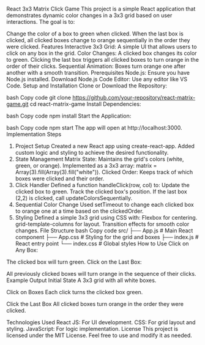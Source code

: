 React 3x3 Matrix Click Game
This project is a simple React application that demonstrates dynamic color changes in a 3x3 grid based on user interactions. The goal is to:

Change the color of a box to green when clicked.
When the last box is clicked, all clicked boxes change to orange sequentially in the order they were clicked.
Features
Interactive 3x3 Grid: A simple UI that allows users to click on any box in the grid.
Color Changes:
A clicked box changes its color to green.
Clicking the last box triggers all clicked boxes to turn orange in the order of their clicks.
Sequential Animation: Boxes turn orange one after another with a smooth transition.
Prerequisites
Node.js: Ensure you have Node.js installed. Download Node.js
Code Editor: Use any editor like VS Code.
Setup and Installation
Clone or Download the Repository:

bash
Copy code
git clone https://github.com/your-repository/react-matrix-game.git
cd react-matrix-game
Install Dependencies:

bash
Copy code
npm install
Start the Application:

bash
Copy code
npm start
The app will open at http://localhost:3000.
Implementation Steps
1. Project Setup
Created a new React app using create-react-app.
Added custom logic and styling to achieve the desired functionality.
2. State Management
Matrix State:
Maintains the grid's colors (white, green, or orange).
Implemented as a 3x3 array: matrix = Array(3).fill(Array(3).fill("white")).
Clicked Order:
Keeps track of which boxes were clicked and their order.
3. Click Handler
Defined a function handleClick(row, col) to:
Update the clicked box to green.
Track the clicked box's position.
If the last box (2,2) is clicked, call updateColorsSequentially.
4. Sequential Color Change
Used setTimeout to change each clicked box to orange one at a time based on the clickedOrder.
5. Styling
Defined a simple 3x3 grid using CSS with:
Flexbox for centering.
grid-template-columns for layout.
Transition effects for smooth color changes.
File Structure
bash
Copy code
src/
├── App.js         # Main React component
├── App.css        # Styling for the grid and boxes
├── index.js       # React entry point
└── index.css      # Global styles
How to Use
Click on Any Box:

The clicked box will turn green.
Click on the Last Box:

All previously clicked boxes will turn orange in the sequence of their clicks.
Example Output
Initial State
A 3x3 grid with all white boxes.

Click on Boxes
Each click turns the clicked box green.

Click the Last Box
All clicked boxes turn orange in the order they were clicked.

Technologies Used
React JS: For UI development.
CSS: For grid layout and styling.
JavaScript: For logic implementation.
License
This project is licensed under the MIT License. Feel free to use and modify it as needed.
